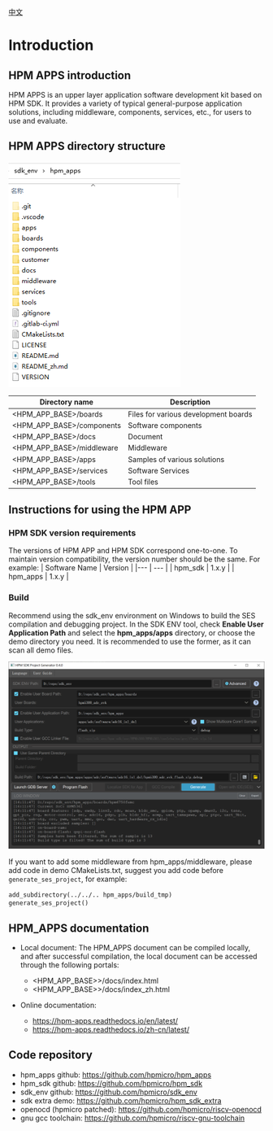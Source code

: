 [中文](README_zh.md)

# Introduction

## HPM APPS introduction
HPM APPS is an upper layer application software development kit based on HPM SDK. It provides a variety of typical general-purpose application solutions, including middleware, components, services, etc., for users to use and evaluate.

## HPM APPS directory structure
![hpm_apps](docs/assets/hpm_app.png)

| Directory name | Description |
|--------|--------|
| <HPM_APP_BASE>/boards | Files for various development boards |
| <HPM_APP_BASE>/components | Software components |
| <HPM_APP_BASE>/docs | Document |
| <HPM_APP_BASE>/middleware | Middleware |
| <HPM_APP_BASE>/apps | Samples of various solutions |
| <HPM_APP_BASE>/services | Software Services |
| <HPM_APP_BASE>/tools | Tool files |

## Instructions for using the HPM APP

### HPM SDK version requirements

The versions of HPM APP and HPM SDK correspond one-to-one. To maintain version compatibility, the version number should be the same.
For example:
| Software Name | Version |
|--- | --- |
| hpm_sdk | 1.x.y |
| hpm_apps | 1.x.y |

### Build

Recommend using the sdk_env environment on Windows to build the SES compilation and debugging project. In the SDK ENV tool, check **Enable User Application Path** and select the **hpm_apps/apps** directory, or choose the demo directory you need. It is recommended to use the former, as it can scan all demo files.

![sdk_env](docs/assets/hpm_app_sdkenv.png)

If you want to add some middleware from hpm_apps/middleware, please add code in demo CMakeLists.txt, suggest you add code before `generate_ses_project`, for example:

```
add_subdirectory(../../.. hpm_apps/build_tmp)
generate_ses_project()
```

## HPM_APPS documentation

- Local document:
  The HPM_APPS document can be compiled locally, and after successful compilation, the local document can be accessed through the following portals:
  - <HPM_APP_BASE>>/docs/index.html
  - <HPM_APP_BASE>>/docs/index_zh.html

- Online documentation:
  - https://hpm-apps.readthedocs.io/en/latest/
  - https://hpm-apps.readthedocs.io/zh-cn/latest/


## Code repository
- hpm_apps github: https://github.com/hpmicro/hpm_apps
- hpm_sdk github: https://github.com/hpmicro/hpm_sdk
- sdk_env github: https://github.com/hpmicro/sdk_env
- sdk extra demo: https://github.com/hpmicro/hpm_sdk_extra
- openocd (hpmicro patched): https://github.com/hpmicro/riscv-openocd
- gnu gcc toolchain: https://github.com/hpmicro/riscv-gnu-toolchain
